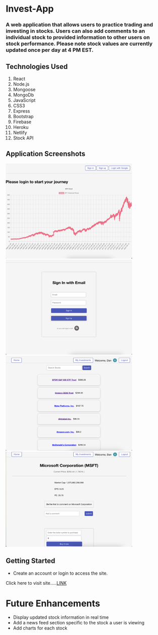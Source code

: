 # Invest-App

### A web application that allows users to practice trading and investing in stocks. Users can also add comments to an individual stock to provided information to other users on stock performance. Please note stock values are currently updated once per day at 4 PM EST.

## Technologies Used

1. React
2. Node.js
3. Mongoose
4. MongoDb
5. JavaScript
6. CSS3
7. Express
8. Bootstrap
9. Firebase
10. Heroku
11. Netlify 
12. Stock API 

## Application Screenshots

<img src ='./screenshots/homepage.png' width= '400' height= '300'>
<img src ='./screenshots/signin-page.png' width= '400' height= '300'>
<img src ='./screenshots/Index-page.png' width= '400' height= '300'>
<img src ='./screenshots/Show-page.png' width= '400' height= '300'>

## Getting Started

* Create an account or login to access the site.

Click here to visit site.....[LINK](https://investing-buddy.netlify.app/)

# Future Enhancements 
 * Display updated stock information in real time
 * Add a news feed section specific to the stock a user is viewing
 * Add charts for each stock
 
